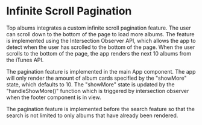 # Infinite Scroll Pagination
Top albums integrates a custom infinite scroll pagination feature. The user can scroll down to the bottom of the page to load more albums. The feature is implemented using the Intersection Observer API, which allows the app to detect when the user has scrolled to the bottom of the page. When the user scrolls to the bottom of the page, the app renders the next 10 albums from the iTunes API.

The pagination feature is implemented in the main App component. The app will only render the amount of album cards specified by the "showMore" state, which defaults to 10. The "showMore" state is updated by the "handleShowMore()" function which is triggered by intersection observer when the footer component is in view.

The pagination feature is implemented before the search feature so that the search is not limited to only albums that have already been rendered.